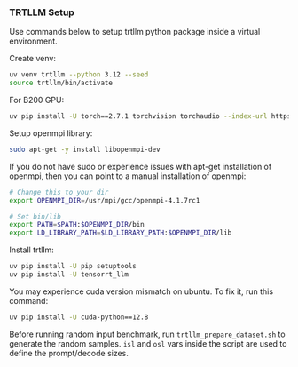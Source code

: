 ### TRTLLM Setup

Use commands below to setup trtllm python package inside a virtual environment.

Create venv:

```bash
uv venv trtllm --python 3.12 --seed
source trtllm/bin/activate
```

For B200 GPU:
```bash
uv pip install -U torch==2.7.1 torchvision torchaudio --index-url https://download.pytorch.org/whl/cu128
```

Setup openmpi library:

```bash
sudo apt-get -y install libopenmpi-dev
```

If you do not have sudo or experience issues with apt-get installation of openmpi, then you can point 
to a manual installation of openmpi:

```bash
# Change this to your dir
export OPENMPI_DIR=/usr/mpi/gcc/openmpi-4.1.7rc1  

# Set bin/lib
export PATH=$PATH:$OPENMPI_DIR/bin
export LD_LIBRARY_PATH=$LD_LIBRARY_PATH:$OPENMPI_DIR/lib
```

Install trtllm:

```bash
uv pip install -U pip setuptools
uv pip install -U tensorrt_llm
```

You may experience cuda version mismatch on ubuntu. To fix it, run this command:

```bash
uv pip install -U cuda-python==12.8
```

Before running random input benchmark, run `trtllm_prepare_dataset.sh` to generate the random samples. `isl` and `osl` vars inside the script are used to define the prompt/decode sizes.
